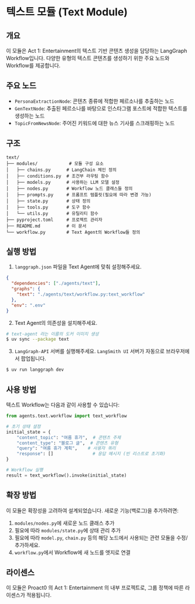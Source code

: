 # 텍스트 모듈 (Text Module)

## 개요

이 모듈은 Act 1: Entertainment의 텍스트 기반 콘텐츠 생성을 담당하는 LangGraph Workflow입니다. 다양한 유형의 텍스트 콘텐츠를 생성하기 위한 주요 노드와 Workflow를 제공합니다.

## 주요 노드

- `PersonaExtractionNode`: 콘텐츠 종류에 적합한 페르소나를 추출하는 노드
- `GenTextNode`: 추출된 페르소나를 바탕으로 인스타그램 포스트에 적합한 텍스트를 생성하는 노드
- `TopicFromNewsNode`: 주어진 키워드에 대한 뉴스 기사를 스크래핑하는 노드

## 구조

```
text/
├── modules/            # 모듈 구성 요소
│   ├── chains.py      # LangChain 체인 정의
│   ├── conditions.py  # 조건부 라우팅 함수
│   ├── models.py      # 사용하는 LLM 모델 설정
│   ├── nodes.py       # Workflow 노드 클래스들 정의
│   ├── prompts.py     # 프롬프트 템플릿(필요에 따라 변경 가능)
│   ├── state.py       # 상태 정의
│   ├── tools.py       # 도구 함수
│   └── utils.py       # 유틸리티 함수
├── pyproject.toml     # 프로젝트 관리자
├── README.md          # 이 문서
└── workflow.py        # Text Agent의 Workflow들 정의
```

## 실행 방법

1. `langgraph.json` 파일을 Text Agent에 맞춰 설정해주세요.

```json
{
  "dependencies": ["./agents/text"],
  "graphs": {
    "text": "./agents/text/workflow.py:text_workflow"
  },
  "env": ".env"
}
```

2. Text Agent의 의존성을 설치해주세요.

```bash
# text-agent 라는 이름의 도커 이미지 생성
$ uv sync --package text
```

3. `LangGraph-API` 서버를 실행해주세요. `LangSmith UI` 서버가 자동으로 브라우저에서 팝업됩니다.

```bash
$ uv run langgraph dev
```

## 사용 방법

텍스트 Workflow는 다음과 같이 사용할 수 있습니다:

```python
from agents.text.workflow import text_workflow

# 초기 상태 설정
initial_state = {
    "content_topic": "여름 휴가",  # 콘텐츠 주제
    "content_type": "블로그 글",  # 콘텐츠 유형
    "query": "여름 휴가 계획",    # 사용자 쿼리
    "response": []               # 응답 메시지 (빈 리스트로 초기화)
}

# Workflow 실행
result = text_workflow().invoke(initial_state)
```

## 확장 방법

이 모듈은 확장성을 고려하여 설계되었습니다. 새로운 기능(백로그)을 추가하려면:

1. `modules/nodes.py`에 새로운 노드 클래스 추가
2. 필요에 따라 `modules/state.py`에 상태 관리 추가
3. 필요에 따라 `model.py`, `chain.py` 등의 해당 노드에서 사용되는 관련 모듈을 수정/추가하세요.
4. `workflow.py`에서 Workflow에 새 노드를 엣지로 연결

## 라이센스

이 모듈은 Proact0 의 Act 1: Entertainment 의 내부 프로젝트로, 그룹 정책에 따른 라이센스가 적용됩니다.
